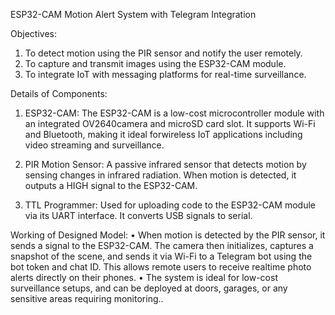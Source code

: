 ESP32-CAM Motion Alert System with Telegram Integration

Objectives:
1. To detect motion using the PIR sensor and notify the user remotely.
2. To capture and transmit images using the ESP32-CAM module.
3. To integrate IoT with messaging platforms for real-time surveillance.

Details of Components:
1. ESP32-CAM:
The ESP32-CAM is a low-cost microcontroller module with an integrated OV2640camera and microSD card slot. It supports Wi-Fi and Bluetooth, making it ideal forwireless IoT applications including video streaming and surveillance.

2. PIR Motion Sensor:
A passive infrared sensor that detects motion by sensing changes in infrared radiation. When motion is detected, it outputs a HIGH signal to the ESP32-CAM.

3. TTL Programmer:
Used for uploading code to the ESP32-CAM module via its UART interface. It converts USB signals to serial.

Working of Designed Model:
• When motion is detected by the PIR sensor, it sends a signal to the ESP32-CAM. The camera then initializes, captures a snapshot of the scene, and sends it via Wi-Fi to a
Telegram bot using the bot token and chat ID. This allows remote users to receive realtime photo alerts directly on their phones.
• The system is ideal for low-cost surveillance setups, and can be deployed at doors, garages, or any sensitive areas requiring monitoring..
